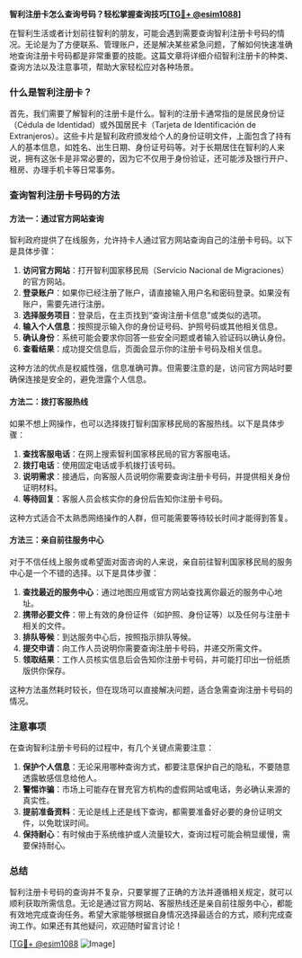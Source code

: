 **智利注册卡怎么查询号码？轻松掌握查询技巧[[TG💪+ @esim1088](https://t.me/s/esim1088)]**

在智利生活或者计划前往智利的朋友，可能会遇到需要查询智利注册卡号码的情况。无论是为了方便联系、管理账户，还是解决某些紧急问题，了解如何快速准确地查询注册卡号码都是非常重要的技能。这篇文章将详细介绍智利注册卡的种类、查询方法以及注意事项，帮助大家轻松应对各种场景。

### 什么是智利注册卡？

首先，我们需要了解智利的注册卡是什么。智利的注册卡通常指的是居民身份证（Cédula de Identidad）或外国居民卡（Tarjeta de Identificación de Extranjeros）。这些卡片是智利政府颁发给个人的身份证明文件，上面包含了持有人的基本信息，如姓名、出生日期、身份证号码等。对于长期居住在智利的人来说，拥有这张卡是非常必要的，因为它不仅用于身份验证，还可能涉及银行开户、租房、办理手机卡等日常事务。

### 查询智利注册卡号码的方法

#### 方法一：通过官方网站查询

智利政府提供了在线服务，允许持卡人通过官方网站查询自己的注册卡号码。以下是具体步骤：

1. **访问官方网站**：打开智利国家移民局（Servicio Nacional de Migraciones）的官方网站。
2. **登录账户**：如果你已经注册了账户，请直接输入用户名和密码登录。如果没有账户，需要先进行注册。
3. **选择服务项目**：登录后，在主页找到“查询注册卡信息”或类似的选项。
4. **输入个人信息**：按照提示输入你的身份证号码、护照号码或其他相关信息。
5. **确认身份**：系统可能会要求你回答一些安全问题或者输入验证码以确认身份。
6. **查看结果**：成功提交信息后，页面会显示你的注册卡号码及相关信息。

这种方法的优点是权威性强，信息准确可靠。但需要注意的是，访问官方网站时要确保连接是安全的，避免泄露个人信息。

#### 方法二：拨打客服热线

如果不想上网操作，也可以选择拨打智利国家移民局的客服热线。以下是具体步骤：

1. **查找客服电话**：在网上搜索智利国家移民局的官方客服电话。
2. **拨打电话**：使用固定电话或手机拨打该号码。
3. **说明需求**：接通后，向客服人员说明你需要查询注册卡号码，并提供相关身份证明材料。
4. **等待回复**：客服人员会核实你的身份后告知你注册卡号码。

这种方式适合不太熟悉网络操作的人群，但可能需要等待较长时间才能得到答复。

#### 方法三：亲自前往服务中心

对于不信任线上服务或希望面对面咨询的人来说，亲自前往智利国家移民局的服务中心是一个不错的选择。以下是具体步骤：

1. **查找最近的服务中心**：通过地图应用或官方网站查找离你最近的服务中心地址。
2. **携带必要文件**：带上有效的身份证件（如护照、身份证等）以及任何与注册卡相关的文件。
3. **排队等候**：到达服务中心后，按照指示排队等候。
4. **提交申请**：向工作人员说明你需要查询注册卡号码，并递交所需文件。
5. **领取结果**：工作人员核实信息后会告知你注册卡号码，并可能打印出一份纸质版供你保存。

这种方法虽然耗时较长，但在现场可以直接解决问题，适合急需查询注册卡号码的情况。

### 注意事项

在查询智利注册卡号码的过程中，有几个关键点需要注意：

1. **保护个人信息**：无论采用哪种查询方式，都要注意保护自己的隐私，不要随意透露敏感信息给他人。
2. **警惕诈骗**：市场上可能存在冒充官方机构的虚假网站或电话，务必确认来源的真实性。
3. **提前准备资料**：无论是线上还是线下查询，都需要准备好必要的身份证明文件，以免耽误时间。
4. **保持耐心**：有时候由于系统维护或人流量较大，查询过程可能会稍显缓慢，需要保持耐心。

### 总结

智利注册卡号码的查询并不复杂，只要掌握了正确的方法并遵循相关规定，就可以顺利获取所需信息。无论是通过官方网站、客服热线还是亲自前往服务中心，都能有效地完成查询任务。希望大家能够根据自身情况选择最适合的方式，顺利完成查询工作。如果还有其他疑问，欢迎随时留言讨论！

[[TG💪+ @esim1088](https://t.me/s/esim1088) ![Image](https://i.postimg.cc/4NQfJmqS/Snipaste-2025-05-13-00-14-12.png)]